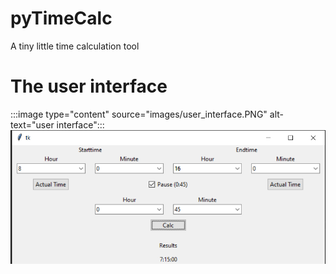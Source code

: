 # pyTimeCalc
A tiny little time calculation tool

# The user interface
:::image type="content" source="images/user_interface.PNG" alt-text="user interface":::
![alt text](https://github.com/dirkh24/pyTimeCalc/blob/main/images/user_interface.PNG?raw=true)
